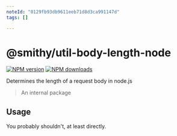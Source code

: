 ```yaml
---
noteId: "0129fb93db9611eeb71d8d3ca991147d"
tags: []

---
```


# @smithy/util-body-length-node

[![NPM version](https://img.shields.io/npm/v/@smithy/util-body-length-node/latest.svg)](https://www.npmjs.com/package/@smithy/util-body-length-node)
[![NPM downloads](https://img.shields.io/npm/dm/@smithy/util-body-length-node.svg)](https://www.npmjs.com/package/@smithy/util-body-length-node)

Determines the length of a request body in node.js

> An internal package

## Usage

You probably shouldn't, at least directly.
